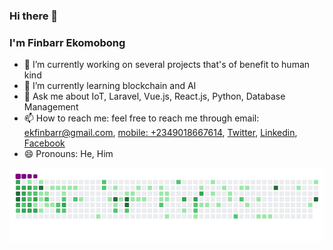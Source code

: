 ### Hi there 👋

### I'm Finbarr Ekomobong
<!-- **ekfinbarr/ekfinbarr** is a ✨ _special_ ✨ repository because its `README.md` (this file) appears on your GitHub profile. -->

- 🔭 I’m currently working on several projects that's of benefit to human kind
- 🌱 I’m currently learning blockchain and AI
- 💬 Ask me about IoT, Laravel, Vue.js, React.js, Python, Database Management
- 📫 How to reach me: feel free to reach me through email: [ekfinbarr@gmail.com](mailto:ekfinbarr@gmail.com), [mobile: +2349018667614](tel:+2349018667614), [Twitter](https://www.twitter.com/EngrFinbarr), [Linkedin](https://www.linkedin.com/in/ekomobong-finbarr-b39655121/), [Facebook](https://web.facebook.com/Ekfinbarr)
- 😄 Pronouns: He, Him


![snake gif](https://github.com/danroyal001/danroyal001/blob/output/github-contribution-grid-snake.gif)
